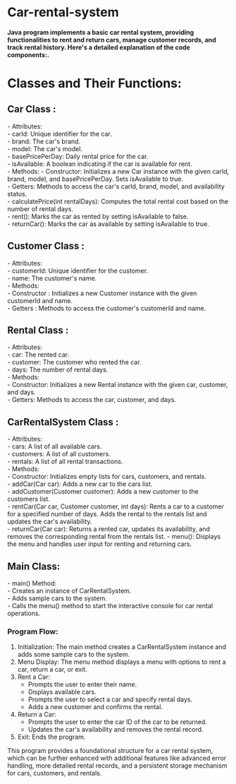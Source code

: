 # Car-rental-system

<h4>
  Java program implements a basic car rental system, providing functionalities to rent and return cars, manage customer records, and track rental history. Here's a detailed explanation of the code components:.
</h4>
 <h1>Classes and Their Functions: </h1>

<h2> Car Class : </h2>
- Attributes:</br>
  - carId: Unique identifier for the car.</br>
  - brand: The car's brand.</br>
  - model: The car's model.</br>
  - basePricePerDay: Daily rental price for the car.</br>
  - isAvailable: A boolean indicating if the car is available for rent.</br>
- Methods:
  - Constructor: Initializes a new Car instance with the given carId, brand, model, and basePricePerDay. Sets isAvailable to true.  </br>
  - Getters: Methods to access the car's carId, brand, model, and availability status.</br>
  - calculatePrice(int rentalDays): Computes the total rental cost based on the number of rental days.</br>
  - rent(): Marks the car as rented by setting isAvailable to false.</br>
  - returnCar(): Marks the car as available by setting isAvailable to true. </br>

<h2> Customer Class : </h2>
- Attributes: </br>
  - customerId: Unique identifier for the customer. </br>
  - name: The customer's name. </br>
- Methods: </br>
  - Constructor : Initializes a new Customer instance with the given customerId and name.</br>
  - Getters : Methods to access the customer's customerId and name.</br>

<h2> Rental Class : </h2>
- Attributes: </br>
  - car: The rented car. </br>
  - customer: The customer who rented the car. </br>
  - days: The number of rental days.</br>
- Methods: </br>
  - Constructor: Initializes a new Rental instance with the given car, customer, and days.</br>
  - Getters: Methods to access the car, customer, and days. </br>

<h2> CarRentalSystem Class : </h2>
- Attributes:</br>
  - cars: A list of all available cars.</br>
  - customers: A list of all customers.</br>
  - rentals: A list of all rental transactions.</br>
- Methods:</br>
  - Constructor: Initializes empty lists for cars, customers, and rentals.</br>
  - addCar(Car car): Adds a new car to the cars list.</br>
  - addCustomer(Customer customer): Adds a new customer to the customers list.</br>
  - rentCar(Car car, Customer customer, int days): Rents a car to a customer for a specified number of days. Adds the rental to the rentals list and updates the car's availability.</br>
  - returnCar(Car car): Returns a rented car, updates its availability, and removes the corresponding rental from the rentals list.
  - menu(): Displays the menu and handles user input for renting and returning cars.</br>

<h2> Main Class: </h2>
- main() Method:</br>
  - Creates an instance of CarRentalSystem.</br>
  - Adds sample cars to the system.</br>
  - Calls the menu() method to start the interactive console for car rental operations.</br>

<h3> Program Flow: </h3>

1. Initialization: The main method creates a CarRentalSystem instance and adds some sample cars to the system. </br>
2. Menu Display: The menu method displays a menu with options to rent a car, return a car, or exit.</br>
3. Rent a Car:</br>
   - Prompts the user to enter their name.</br>
   - Displays available cars.</br>
   - Prompts the user to select a car and specify rental days.</br>
   - Adds a new customer and confirms the rental.</br>
4. Return a Car:</br>
   - Prompts the user to enter the car ID of the car to be returned.</br>
   - Updates the car's availability and removes the rental record.</br>
5. Exit: Ends the program.</br>

This program provides a foundational structure for a car rental system, which can be further enhanced with additional features like advanced error handling, more detailed rental records, and a persistent storage mechanism for cars, customers, and rentals.
